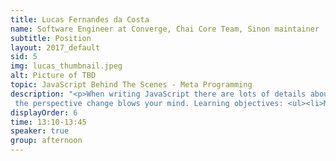 ```yaml
---
title: Lucas Fernandes da Costa 
name: Software Engineer at Converge, Chai Core Team, Sinon maintainer 
subtitle: Position
layout: 2017_default
sid: 5
img: lucas_thumbnail.jpeg
alt: Picture of TBD
topic: JavaScript Behind The Scenes - Meta Programming
description: "<p>When writing JavaScript there are lots of details about how the language itself works most people don’t see, such as what happens when you define or retrieve a property, when you use the new operator or when you invoke a function.</p><p>In this talk we will dive deep into the language’s inner workings and see how to improve performance, write cleaner and better APIs and create more extensible and adaptable programs by redefining operator’s behaviors using things such as the new ES6 Proxy/Reflect objects and many other features. By learning about meta programming you will not only be able to improve your code, you will be able to bend JavaScript to your will. Using meta programming techniques we are able to create powerful data structures and emulate some of other language’s powerful features, such as Haskell’s lazy properties and infinite sequences.</p> <p>Also, instead of only showing what you can do,I will show you how to do itand use real world examples to make it easier for everyone to apply these techniques in their job and personal projects as soon as possible. Learning meta programming is just like watching Sixth Sense for the first time:
 the perspective change blows your mind. Learning objectives: <ul><li>Meta Programming techniques in JavaScript</li><li> Better understanding of how the language works behind the scenes </li><li>How to take advantage of the Reflect/Proxy/Object/Symbol APIs.</li></ul></p>"
displayOrder: 6
time: 13:10-13:45
speaker: true
group: afternoon
---
```


